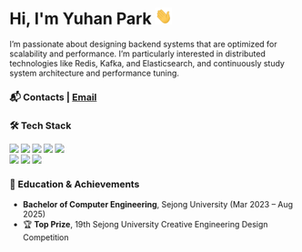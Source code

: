 <h1>Hi, I'm Yuhan Park <img  src="https://raw.githubusercontent.com/ABSphreak/ABSphreak/master/gifs/Hi.gif" width="30px"></h1>
I’m passionate about designing backend systems that are optimized for scalability and performance. I’m particularly interested in distributed technologies like Redis, Kafka, and Elasticsearch, and continuously study system architecture and performance tuning.

### 📬 Contacts | [Email](mailto:yuhn1011@naver.com) 

### 🛠️ Tech Stack

<div align=leftr> 
  <img src="https://img.shields.io/badge/java-007396?style=for-the-badge&logo=java&logoColor=white"> 
  <img src="https://img.shields.io/badge/spring-6DB33F?style=for-the-badge&logo=spring&logoColor=white">
  <img src="https://img.shields.io/badge/springboot-6DB33F?style=for-the-badge&logo=springboot&logoColor=white">
  <img src="https://img.shields.io/badge/mysql-4479A1?style=for-the-badge&logo=mysql&logoColor=white">
  <img src="https://img.shields.io/badge/AWS-232F3E?style=for-the-badge&logo=amazonaws&logoColor=white">
  <br>
  <img src="https://img.shields.io/badge/github-181717?style=for-the-badge&logo=github&logoColor=white">
  <img src="https://img.shields.io/badge/git-F05032?style=for-the-badge&logo=git&logoColor=white">
  <img src="https://img.shields.io/badge/jirasoftware-0052CC?style=for-the-badge&logo=jirasoftware&logoColor=white">
</div>

### 🌱 Education & Achievements

- **Bachelor of Computer Engineering**, Sejong University (Mar 2023 – Aug 2025)
- 🏆 **Top Prize**, 19th Sejong University Creative Engineering Design Competition
